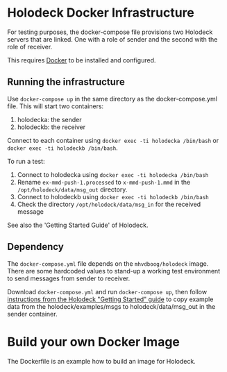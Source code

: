 # Holodeck Docker Infrastructure
For testing purposes, the docker-compose file provisions two Holodeck servers that are linked.
One with a role of sender and the second with the role of receiver.

This requires [Docker](https://docs.docker.com) to be installed and configured.

## Running the infrastructure
Use `docker-compose up` in the same directory as the docker-compose.yml file. This will start two containers:

1. holodecka: the sender
2. holodeckb: the receiver

Connect to each container using `docker exec -ti holodecka /bin/bash` or `docker exec -ti holodeckb /bin/bash`.

To run a test:
 
1. Connect to holodecka using `docker exec -ti holodecka /bin/bash`
2. Rename `ex-mmd-push-1.processed` to `x-mmd-push-1.mmd` in the `/opt/holodeck/data/msg_out` directory.
3. Connect to holodeckb using `docker exec -ti holodeckb /bin/bash`
4. Check the directory `/opt/holodeck/data/msg_in` for the received message

See also the 'Getting Started Guide' of Holodeck.

## Dependency
The `docker-compose.yml` file depends on the `mhvdboog/holodeck` image. There are some hardcoded values
to stand-up a working test environment to send messages from sender to receiver.

Download `docker-compose.yml` and run `docker-compose up`, then follow [instructions from the Holodeck "Getting Started" guide](http://holodeck-b2b.org/documentation/getting-started/) to copy example data
from the holodeck/examples/msgs to holodeck/data/msg_out in the sender container.

# Build your own Docker Image
The Dockerfile is an example how to build an image for Holodeck.
